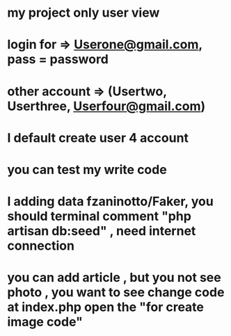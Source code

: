 
# my project only user view
# login for => Userone@gmail.com, pass = password 
# other account => (Usertwo, Userthree, Userfour@gmail.com)
# I default create user 4 account
# you can test my write code
# I adding data fzaninotto/Faker, you should terminal comment "php artisan db:seed" , need internet connection
# you can add article , but you not see photo , you want to see change code at index.php open the "for create image code"

